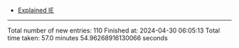 - [Explained IE](markdown_files/Explained_IE.md)



 ************************************************* 
Total number of new entries: 110
Finished at: 2024-04-30 06:05:13
Total time taken: 57.0 minutes 54.96268916130066 seconds
